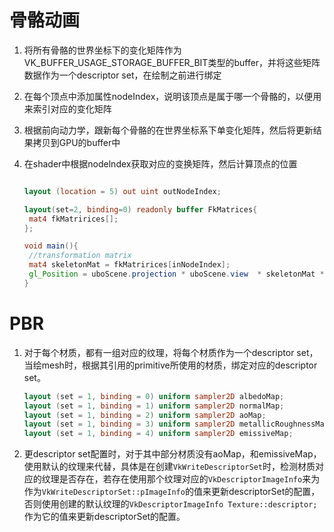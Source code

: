 # 骨骼动画

1. 将所有骨骼的世界坐标下的变化矩阵作为VK_BUFFER_USAGE_STORAGE_BUFFER_BIT类型的buffer，并将这些矩阵数据作为一个descriptor set，在绘制之前进行绑定

2. 在每个顶点中添加属性nodeIndex，说明该顶点是属于哪一个骨骼的，以便用来索引对应的变化矩阵

3. 根据前向动力学，跟新每个骨骼的在世界坐标系下单变化矩阵，然后将更新结果拷贝到GPU的buffer中

4. 在shader中根据nodelndex获取对应的变换矩阵，然后计算顶点的位置

   ```glsl
   
   layout (location = 5) out uint outNodeIndex;
   
   layout(set=2, binding=0) readonly buffer FkMatrices{
   	mat4 fkMatririces[];
   };
   
   void main(){
   	//transformation matrix
   	mat4 skeletonMat = fkMatririces[inNodeIndex];
   	gl_Position = uboScene.projection * uboScene.view  * skeletonMat * vec4(inPos.xyz, 1.0);
   }
   ```

# PBR

 1. 对于每个材质，都有一组对应的纹理，将每个材质作为一个descriptor set，当绘mesh时，根据其引用的primitive所使用的材质，绑定对应的descriptor set。

    ```glsl
    layout (set = 1, binding = 0) uniform sampler2D albedoMap;
    layout (set = 1, binding = 1) uniform sampler2D normalMap;
    layout (set = 1, binding = 2) uniform sampler2D aoMap;
    layout (set = 1, binding = 3) uniform sampler2D metallicRoughnessMap;
    layout (set = 1, binding = 4) uniform sampler2D emissiveMap;
    ```

 2. 更descriptor set配置时，对于其中部分材质没有aoMap，和emissiveMap，使用默认的纹理来代替，具体是在创建`VkWriteDescriptorSet`时，检测材质对应的纹理是否存在，若存在使用那个纹理对应的`VkDescriptorImageInfo`来为作为`VkWriteDescriptorSet::pImageInfo`的值来更新descriptorSet的配置，否则使用创建的默认纹理的`VkDescriptorImageInfo Texture::descriptor;` 作为它的值来更新descriptorSet的配置。